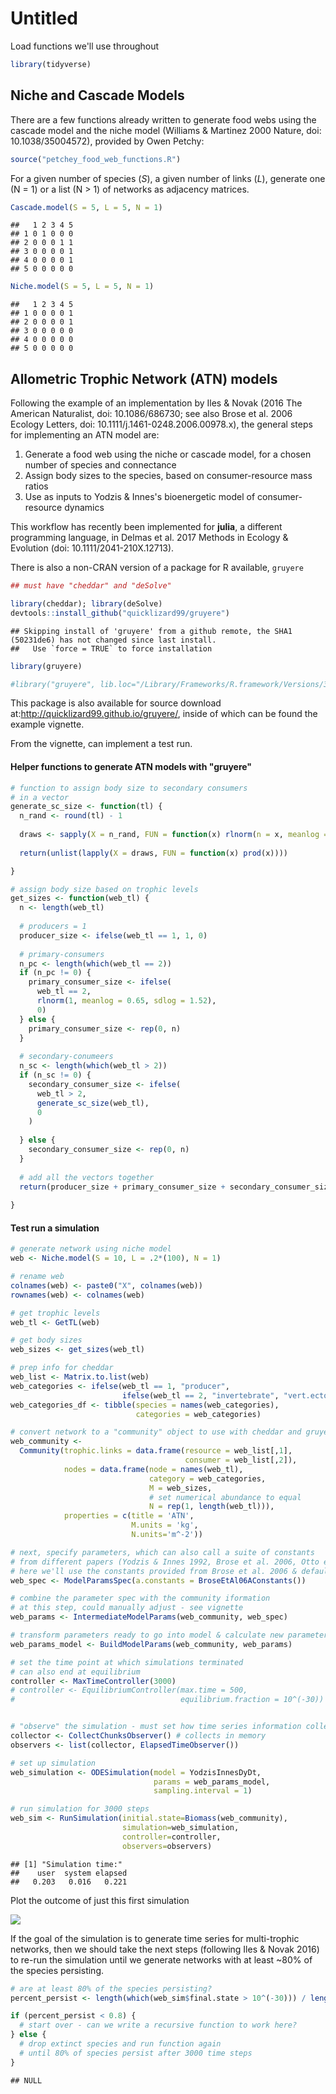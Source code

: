 Untitled
================

Load functions we'll use throughout

``` r
library(tidyverse)
```

Niche and Cascade Models
------------------------

There are a few functions already written to generate food webs using the cascade model and the niche model (Williams & Martinez 2000 Nature, doi: 10.1038/35004572), provided by Owen Petchy:

``` r
source("petchey_food_web_functions.R")
```

For a given number of species (*S*), a given number of links (*L*), generate one (N = 1) or a list (N &gt; 1) of networks as adjacency matrices.

``` r
Cascade.model(S = 5, L = 5, N = 1)
```

    ##   1 2 3 4 5
    ## 1 0 1 0 0 0
    ## 2 0 0 0 1 1
    ## 3 0 0 0 0 1
    ## 4 0 0 0 0 1
    ## 5 0 0 0 0 0

``` r
Niche.model(S = 5, L = 5, N = 1)
```

    ##   1 2 3 4 5
    ## 1 0 0 0 0 1
    ## 2 0 0 0 0 1
    ## 3 0 0 0 0 0
    ## 4 0 0 0 0 0
    ## 5 0 0 0 0 0

Allometric Trophic Network (ATN) models
---------------------------------------

Following the example of an implementation by Iles & Novak (2016 The American Naturalist, doi: 10.1086/686730; see also Brose et al. 2006 Ecology Letters, doi: 10.1111/j.1461-0248.2006.00978.x), the general steps for implementing an ATN model are:

1.  Generate a food web using the niche or cascade model, for a chosen number of species and connectance
2.  Assign body sizes to the species, based on consumer-resource mass ratios
3.  Use as inputs to Yodzis & Innes's bioenergetic model of consumer-resource dynamics

This workflow has recently been implemented for **julia**, a different programming language, in Delmas et al. 2017 Methods in Ecology & Evolution (doi: 10.1111/2041-210X.12713).

There is also a non-CRAN version of a package for R available, `gruyere`

``` r
## must have "cheddar" and "deSolve"

library(cheddar); library(deSolve)
devtools::install_github("quicklizard99/gruyere")
```

    ## Skipping install of 'gruyere' from a github remote, the SHA1 (50231de6) has not changed since last install.
    ##   Use `force = TRUE` to force installation

``` r
library(gruyere)

#library("gruyere", lib.loc="/Library/Frameworks/R.framework/Versions/3.5/Resources/library")
```

This package is also available for source download at:<http://quicklizard99.github.io/gruyere/>, inside of which can be found the example vignette.

From the vignette, can implement a test run.

#### Helper functions to generate ATN models with "gruyere"

``` r
# function to assign body size to secondary consumers
# in a vector
generate_sc_size <- function(tl) {
  n_rand <- round(tl) - 1
  
  draws <- sapply(X = n_rand, FUN = function(x) rlnorm(n = x, meanlog = 2.73, sdlog = (1.60/x)))
  
  return(unlist(lapply(X = draws, FUN = function(x) prod(x))))

}

# assign body size based on trophic levels
get_sizes <- function(web_tl) {
  n <- length(web_tl)
  
  # producers = 1
  producer_size <- ifelse(web_tl == 1, 1, 0)
  
  # primary-consumers
  n_pc <- length(which(web_tl == 2))
  if (n_pc != 0) {
    primary_consumer_size <- ifelse(
      web_tl == 2,
      rlnorm(1, meanlog = 0.65, sdlog = 1.52),
      0)
  } else {
    primary_consumer_size <- rep(0, n)
  }
  
  # secondary-conumeers
  n_sc <- length(which(web_tl > 2))
  if (n_sc != 0) {
    secondary_consumer_size <- ifelse(
      web_tl > 2,
      generate_sc_size(web_tl),
      0
    )
    
  } else {
    secondary_consumer_size <- rep(0, n)
  }
  
  # add all the vectors together
  return(producer_size + primary_consumer_size + secondary_consumer_size )
  
}
```

#### Test run a simulation

``` r
# generate network using niche model
web <- Niche.model(S = 10, L = .2*(100), N = 1)

# rename web
colnames(web) <- paste0("X", colnames(web))
rownames(web) <- colnames(web)

# get trophic levels
web_tl <- GetTL(web)

# get body sizes
web_sizes <- get_sizes(web_tl)

# prep info for cheddar
web_list <- Matrix.to.list(web)
web_categories <- ifelse(web_tl == 1, "producer",
                         ifelse(web_tl == 2, "invertebrate", "vert.ecto"))
web_categories_df <- tibble(species = names(web_categories),
                            categories = web_categories)

# convert network to a "community" object to use with cheddar and gruyere
web_community <- 
  Community(trophic.links = data.frame(resource = web_list[,1],
                                       consumer = web_list[,2]),
            nodes = data.frame(node = names(web_tl),
                               category = web_categories,
                               M = web_sizes,
                               # set numerical abundance to equal
                               N = rep(1, length(web_tl))),
            properties = c(title = 'ATN',
                           M.units = 'kg',
                           N.units='m^-2'))

# next, specify parameters, which can also call a suite of constants
# from different papers (Yodzis & Innes 1992, Brose et al. 2006, Otto et al. 2007)
# here we'll use the constants provided from Brose et al. 2006 & default (Y&I) for rest
web_spec <- ModelParamsSpec(a.constants = BroseEtAl06AConstants())

# combine the parameter spec with the community iformation
# at this step, could manually adjust - see vignette
web_params <- IntermediateModelParams(web_community, web_spec)

# transform parameters ready to go into model & calculate new parameters
web_params_model <- BuildModelParams(web_community, web_params)

# set the time point at which simulations terminated 
# can also end at equilibrium
controller <- MaxTimeController(3000)
# controller <- EquilibriumController(max.time = 500,
#                                     equilibrium.fraction = 10^(-30))


# "observe" the simulation - must set how time series information collected
collector <- CollectChunksObserver() # collects in memory
observers <- list(collector, ElapsedTimeObserver())

# set up simulation
web_simulation <- ODESimulation(model = YodzisInnesDyDt,
                                params = web_params_model,
                                sampling.interval = 1)

# run simulation for 3000 steps
web_sim <- RunSimulation(initial.state=Biomass(web_community),
                         simulation=web_simulation,
                         controller=controller,
                         observers=observers)
```

    ## [1] "Simulation time:"
    ##    user  system elapsed 
    ##   0.203   0.016   0.221

Plot the outcome of just this first simulation

![](foodweb_examplecode_files/figure-markdown_github/unnamed-chunk-8-1.png)

If the goal of the simulation is to generate time series for multi-trophic networks, then we should take the next steps (following Iles & Novak 2016) to re-run the simulation until we generate networks with at least ~80% of the species persisting.

``` r
# are at least 80% of the species persisting?
percent_persist <- length(which(web_sim$final.state > 10^(-30))) / length(web_sim$final.state)

if (percent_persist < 0.8) {
  # start over - can we write a recursive function to work here?
} else {
  # drop extinct species and run function again
  # until 80% of species persist after 3000 time steps
}
```

    ## NULL
